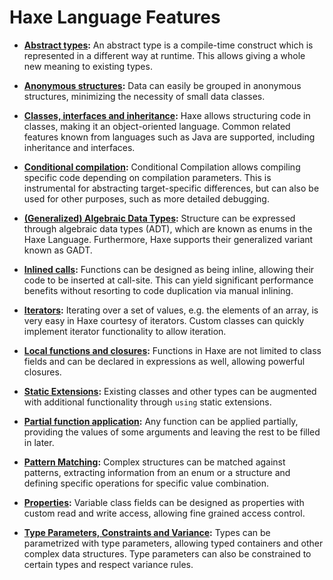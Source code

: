 Haxe Language Features
=======

* __[Abstract types](/manual/types-abstract.html):__ An abstract type is a compile-time construct which is represented in a different way at runtime. This allows giving a whole new meaning to existing types. 

* __[Anonymous structures](/manual/types-anonymous-structure.html):__ Data can easily be grouped in anonymous structures, minimizing the necessity of small data classes. 


* __[Classes, interfaces and inheritance](/manual/types-class-instance.html):__ Haxe allows structuring code in classes, making it an object-oriented language. Common related features known from languages such as Java are supported, including inheritance and interfaces. 


* __[Conditional compilation](/manual/lf-condition-compilation.html):__ Conditional Compilation allows compiling specific code depending on compilation parameters. This is instrumental for abstracting target-specific differences, but can also be used for other purposes, such as more detailed debugging. 


* __[(Generalized) Algebraic Data Types](/manual/types-enum-instance.html):__ Structure can be expressed through algebraic data types (ADT), which are known as enums in the Haxe Language. Furthermore, Haxe supports their generalized variant known as GADT. 


* __[Inlined calls](/manual/class-field-inline.html):__ Functions can be designed as being inline, allowing their code to be inserted at call-site. This can yield significant performance benefits without resorting to code duplication via manual inlining. 

* __[Iterators](/manual/lf-iterators.html):__ Iterating over a set of values, e.g. the elements of an array, is very easy in Haxe courtesy of iterators. Custom classes can quickly implement iterator functionality to allow iteration. 

* __[Local functions and closures](/manual/expression-function.html):__ Functions in Haxe are not limited to class fields and can be declared in expressions as well, allowing powerful closures. 

* __[Static Extensions](/manual/lf-static-extension.html):__ Existing classes and other types can be augmented with additional functionality through `using` static extensions. 


* __[Partial function application](/manual/lf-function-bindings.html):__ Any function can be applied partially, providing the values of some arguments and leaving the rest to be filled in later. 


* __[Pattern Matching](/manual/lf-pattern-matching.html):__ Complex structures can be matched against patterns, extracting information from an enum or a structure and defining specific operations for specific value combination. 


* __[Properties](/manual/class-field-property.html):__ Variable class fields can be designed as properties with custom read and write access, allowing fine grained access control. 

* __[Type Parameters, Constraints and Variance](/manual/type-system-type-parameters.html):__ Types can be parametrized with type parameters, allowing typed containers and other complex data structures. Type parameters can also be constrained to certain types and respect variance rules. 
